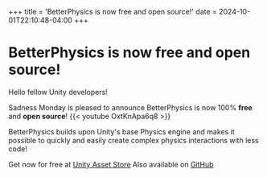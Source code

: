 +++
title = 'BetterPhysics is now free and open source!'
date = 2024-10-01T22:10:48-04:00
+++
# BetterPhysics is now free and open source!

Hello fellow Unity developers!

Sadness Monday is pleased to announce BetterPhysics is now 100% **free** and __open source__!
{{< youtube OxtKnApa6q8 >}}

BetterPhysics builds upon Unity's base Physics engine and makes it possible to quickly and easily create complex physics interactions with less code!

Get now for free at [Unity Asset Store](https://u3d.as/308k)
Also available on [GitHub](https://github.com/SadnessMonday/BetterPhysics?tab=readme-ov-file#betterphysics)
